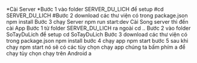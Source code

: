 *Cài Server
*Bước 1 vào folder SERVER_DU_LICH để setup
 #cd SERVER_DU_LICH
#Bước 2 download các thư viện có trong package.json
 npm install
Bước 3 chạy Server
 npm run start:dev
 Cài Song server thì đến cài App
Bước 1 từ folder SERVER_DU_LICH ra ngoài 
 cd ..
Bước 2 vào folder SoTayDuLich để setup
 cd SoTayDuLich
Bước 3 download các thư viện có trong package.json
 npm install
bước 4 chạy app
npm start
bước 5 sau khi chạy npm start nó sẽ có các tùy chọn chạy app chúng ta bấm phím a để chạy tùy chọn chạy trên Android
a
